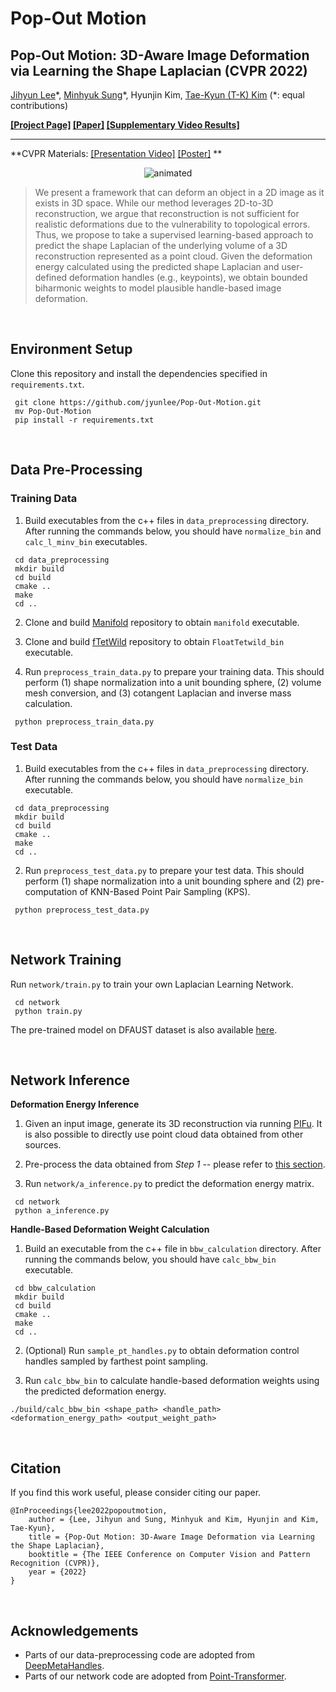 # Pop-Out Motion
## Pop-Out Motion: 3D-Aware Image Deformation via Learning the Shape Laplacian (CVPR 2022) ##

[Jihyun Lee](https://jyunlee.github.io/)\*, [Minhyuk Sung](https://mhsung.github.io/)\*, Hyunjin Kim, [Tae-Kyun (T-K) Kim](https://sites.google.com/view/tkkim/home) (*: equal contributions)

**[\[Project Page\]](https://jyunlee.github.io/projects/pop-out-motion) [\[Paper\]](https://arxiv.org/abs/2203.15235) [\[Supplementary Video Results\]](https://youtu.be/gHxwHxIZiuM)**

---

**CVPR Materials: [\[Presentation Video\]](https://jyunlee.github.io/projects/pop-out-motion) <a href="poster.pdf" class="image fit">\[Poster\]</a>
**

<p align="center">
  <img src="teaser.gif" alt="animated" />
</p>

> We present a framework that can deform an object in a 2D image as it exists in 3D space. While our method leverages 2D-to-3D reconstruction, we argue that reconstruction is not sufficient for realistic deformations due to the vulnerability to topological errors. Thus, we propose to take a supervised learning-based approach to predict the shape Laplacian of the underlying volume of a 3D reconstruction represented as a point cloud. Given the deformation energy calculated using the predicted shape Laplacian and user-defined deformation handles (e.g., keypoints), we obtain bounded biharmonic weights to model plausible handle-based image deformation.

&nbsp;

## Environment Setup  
Clone this repository and install the dependencies specified in `requirements.txt`.
<pre><code> git clone https://github.com/jyunlee/Pop-Out-Motion.git
 mv Pop-Out-Motion
 pip install -r requirements.txt </pre></code>

&nbsp;

## Data Pre-Processing  
### Training Data
1. Build executables from the c++ files in `data_preprocessing` directory. After running the commands below, you should have  `normalize_bin` and `calc_l_minv_bin` executables.
<pre><code> cd data_preprocessing
 mkdir build
 cd build
 cmake ..
 make
 cd ..</pre></code>
2. Clone and build [Manifold](https://github.com/hjwdzh/Manifold) repository to obtain `manifold` executable.

3. Clone and build [fTetWild](https://github.com/wildmeshing/fTetWild) repository to obtain `FloatTetwild_bin` executable.

4. Run `preprocess_train_data.py` to prepare your training data. This should perform (1) shape normalization into a unit bounding sphere, (2) volume mesh conversion, and (3) cotangent Laplacian and inverse mass calculation.
<pre><code> python preprocess_train_data.py </code></pre>
 
 
### Test Data
1. Build executables from the c++ files in `data_preprocessing` directory. After running the commands below, you should have  `normalize_bin` executable.
<pre><code> cd data_preprocessing
 mkdir build
 cd build
 cmake ..
 make
 cd ..</pre></code>

2. Run `preprocess_test_data.py` to prepare your test data. This should perform (1) shape normalization into a unit bounding sphere and (2) pre-computation of KNN-Based Point Pair Sampling (KPS).
<pre><code> python preprocess_test_data.py </code></pre>

&nbsp;

## Network Training
Run `network/train.py` to train your own Laplacian Learning Network.
<pre><code> cd network
 python train.py </pre></code>
The pre-trained model on DFAUST dataset is also available [here](https://drive.google.com/drive/folders/1pMVi9b4DH6bIrkgkWuEzYB9LtFdGwjhC?usp=sharing).

&nbsp;

## Network Inference
**Deformation Energy Inference**
1. Given an input image, generate its 3D reconstruction via running [PIFu](https://github.com/shunsukesaito/PIFu). It is also possible to directly use point cloud data obtained from other sources.

2. Pre-process the data obtained from *Step 1* -- please refer to [this section](#test-data).

3. Run `network/a_inference.py` to predict the deformation energy matrix.
<pre><code> cd network
 python a_inference.py </pre></code>
 
 
**Handle-Based Deformation Weight Calculation**

1. Build an executable from the c++ file in `bbw_calculation` directory. After running the commands below, you should have  `calc_bbw_bin` executable.
<pre><code> cd bbw_calculation
 mkdir build
 cd build
 cmake ..
 make
 cd ..</pre></code>

2. (Optional) Run `sample_pt_handles.py` to obtain deformation control handles sampled by farthest point sampling.

3. Run `calc_bbw_bin` to calculate handle-based deformation weights using the predicted deformation energy. 
```
./build/calc_bbw_bin <shape_path> <handle_path> <deformation_energy_path> <output_weight_path>
```

&nbsp;

## Citation
If you find this work useful, please consider citing our paper.
```
@InProceedings{lee2022popoutmotion,
    author = {Lee, Jihyun and Sung, Minhyuk and Kim, Hyunjin and Kim, Tae-Kyun},
    title = {Pop-Out Motion: 3D-Aware Image Deformation via Learning the Shape Laplacian},
    booktitle = {The IEEE Conference on Computer Vision and Pattern Recognition (CVPR)},
    year = {2022}
}
```
&nbsp;

## Acknowledgements

 - Parts of our data-preprocessing code are adopted from [DeepMetaHandles](https://github.com/Colin97/DeepMetaHandles).
 - Parts of our network code are adopted from [Point-Transformer](https://github.com/POSTECH-CVLab/point-transformer).
